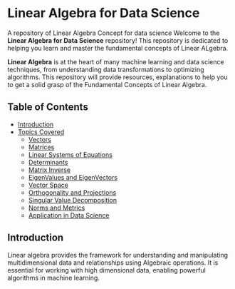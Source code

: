 # Linear Algebra for Data Science
A repository of Linear Algebra Concept for data science 
Welcome to the **Linear Algebra for Data Science** repository! This repository is dedicated to helping you learn and master the fundamental concepts of Linear ALgebra. 

**Linear Algebra** is at the heart of many machine learning and data science techniques, from understanding data transformations to optimizing algorithms. This repository will provide resources, explanations to help you to get a solid grasp of the Fundamental Concepts of Linear Algebra. 

## Table of Contents
- [Introduction](#introduction)
- [Topics Covered](#topics-covered)
   - [Vectors](#Vectors)
   - [Matrices](#Matrices)
   - [Linear Systems of Equations](#Linear-Systems)
   - [Determinants](#Determinants)
   - [Matrix Inverse](#matrix-inverse)
   - [EigenValues and EigenVectors](#eigenvalues-and-eigenvectors)
   - [Vector Space](#vector-Space)
   - [Orthogonality and Projections](#Orthogonality-and-Projection)
   - [Singular Value Decomposition](#SVD)
   - [Norms and Metrics](#norms-and-metrics)
   - [Application in Data Science](#Applications-in-Data-Science)

## Introduction
Linear algebra provides the framework for understanding and manipulating multidimensional data and relationships using Algebraic operations. It is essential for working with high dimensional data, enabling powerful algorithms in machine learning. 
  
